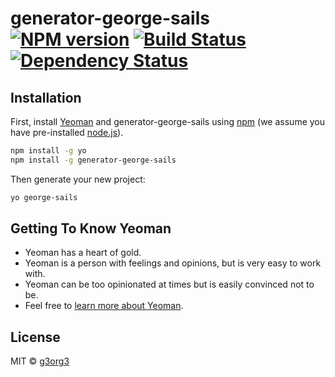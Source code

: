 # generator-george-sails [![NPM version][npm-image]][npm-url] [![Build Status][travis-image]][travis-url] [![Dependency Status][daviddm-image]][daviddm-url]
> 

## Installation

First, install [Yeoman](http://yeoman.io) and generator-george-sails using [npm](https://www.npmjs.com/) (we assume you have pre-installed [node.js](https://nodejs.org/)).

```bash
npm install -g yo
npm install -g generator-george-sails
```

Then generate your new project:

```bash
yo george-sails
```

## Getting To Know Yeoman

 * Yeoman has a heart of gold.
 * Yeoman is a person with feelings and opinions, but is very easy to work with.
 * Yeoman can be too opinionated at times but is easily convinced not to be.
 * Feel free to [learn more about Yeoman](http://yeoman.io/).

## License

MIT © [g3org3]()


[npm-image]: https://badge.fury.io/js/generator-george-sails.svg
[npm-url]: https://npmjs.org/package/generator-george-sails
[travis-image]: https://travis-ci.org/g3org3/generator-george-sails.svg?branch=master
[travis-url]: https://travis-ci.org/g3org3/generator-george-sails
[daviddm-image]: https://david-dm.org/g3org3/generator-george-sails.svg?theme=shields.io
[daviddm-url]: https://david-dm.org/g3org3/generator-george-sails
